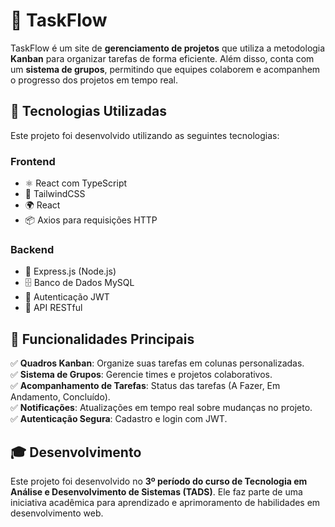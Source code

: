 # 📌 TaskFlow

TaskFlow é um site de **gerenciamento de projetos** que utiliza a metodologia **Kanban** para organizar tarefas de forma eficiente. Além disso, conta com um **sistema de grupos**, permitindo que equipes colaborem e acompanhem o progresso dos projetos em tempo real.

## 🚀 Tecnologias Utilizadas

Este projeto foi desenvolvido utilizando as seguintes tecnologias:

### **Frontend**

- ⚛️ React com TypeScript
- 🎨 TailwindCSS
- 🌍 React
- 📦 Axios para requisições HTTP

### **Backend**

- 🚀 Express.js (Node.js)
- 🗄️ Banco de Dados MySQL
- 🔐 Autenticação JWT
- 📡 API RESTful

## 📌 Funcionalidades Principais

✅ **Quadros Kanban**: Organize suas tarefas em colunas personalizadas.  
✅ **Sistema de Grupos**: Gerencie times e projetos colaborativos.  
✅ **Acompanhamento de Tarefas**: Status das tarefas (A Fazer, Em Andamento, Concluído).  
✅ **Notificações**: Atualizações em tempo real sobre mudanças no projeto.  
✅ **Autenticação Segura**: Cadastro e login com JWT.

## 🎓 Desenvolvimento

Este projeto foi desenvolvido no **3º período do curso de Tecnologia em Análise e Desenvolvimento de Sistemas (TADS)**. Ele faz parte de uma iniciativa acadêmica para aprendizado e aprimoramento de habilidades em desenvolvimento web.
